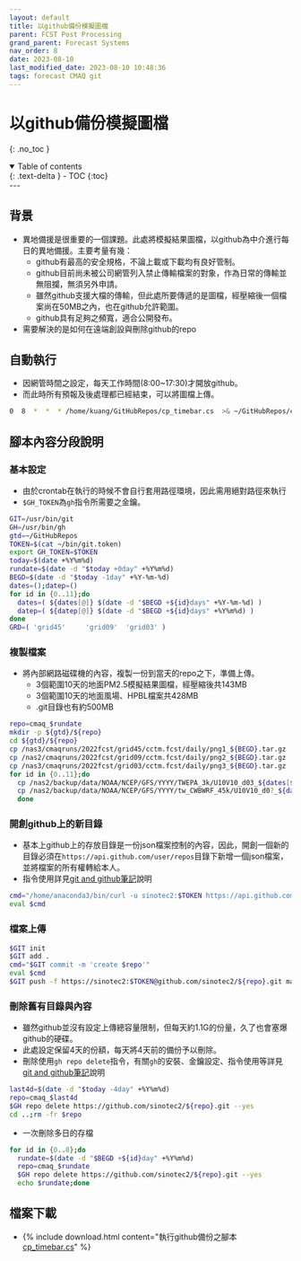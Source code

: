 ```yaml
---
layout: default
title: 以github備份模擬圖檔
parent: FCST Post Processing
grand_parent: Forecast Systems
nav_order: 8
date: 2023-08-10
last_modified_date: 2023-08-10 10:48:36
tags: forecast CMAQ git
---
```


# 以github備份模擬圖檔

{: .no_toc }

<details open markdown="block">
  <summary>
    Table of contents
  </summary>
  {: .text-delta }
- TOC
{:toc}
</details>
---

## 背景

- 異地備援是很重要的一個課題。此處將模擬結果圖檔，以github為中介進行每日的異地備援。主要考量有幾：
  - github有最高的安全規格，不論上載或下載均有良好管制。
  - github目前尚未被公司網管列入禁止傳輸檔案的對象，作為日常的傳輸並無阻攔，無須另外申請。
  - 雖然github支援大檔的傳輸，但此處所要傳遞的是圖檔，經壓縮後一個檔案尚在50MB之內，也在github允許範圍。
  - github具有足夠之頻寬，適合公開發布。
- 需要解決的是如何在遠端創設與刪除github的repo

## 自動執行

- 因網管時間之設定，每天工作時間(8:00~17:30)才開放github。
- 而此時所有預報及後處理都已經結束，可以將圖檔上傳。

```bash
0  8  *  *  * /home/kuang/GitHubRepos/cp_timebar.cs  >& ~/GitHubRepos/cp_timebar.out 2>&1
```

## 腳本內容分段說明

### 基本設定

- 由於crontab在執行的時候不會自行套用路徑環境，因此需用絕對路徑來執行
- `$GH_TOKEN`為`gh`指令所需要之金鑰。

```bash
GIT=/usr/bin/git
GH=/usr/bin/gh
gtd=~/GitHubRepos
TOKEN=$(cat ~/bin/git.token)
export GH_TOKEN=$TOKEN
today=$(date +%Y%m%d)
rundate=$(date -d "$today +0day" +%Y%m%d)
BEGD=$(date -d "$today -1day" +%Y-%m-%d)
dates=();datep=()
for id in {0..11};do
  dates=( ${dates[@]} $(date -d "$BEGD +${id}days" +%Y-%m-%d) )
  datep=( ${datep[@]} $(date -d "$BEGD +${id}days" +%Y%m%d) )
done
GRD=( 'grid45'     'grid09'  'grid03' )
```

### 複製檔案

- 將內部網路磁碟機的內容，複製一份到當天的repo之下，準備上傳。
  - 3個範圍10天的地面PM2.5模擬結果圖檔，經壓縮後共143MB
  - 3個範圍10天的地面風場、HPBL檔案共428MB
  - .git目錄也有約500MB

```bash
repo=cmaq_$rundate
mkdir -p ${gtd}/${repo}
cd ${gtd}/${repo}
cp /nas3/cmaqruns/2022fcst/grid45/cctm.fcst/daily/png1_${BEGD}.tar.gz .
cp /nas2/cmaqruns/2022fcst/grid09/cctm.fcst/daily/png2_${BEGD}.tar.gz .
cp /nas3/cmaqruns/2022fcst/grid03/cctm.fcst/daily/png3_${BEGD}.tar.gz .
for id in {0..11};do
  cp /nas2/backup/data/NOAA/NCEP/GFS/YYYY/TWEPA_3k/U10V10_d03_${dates[$id]}_00:00:00 .
  cp /nas2/backup/data/NOAA/NCEP/GFS/YYYY/tw_CWBWRF_45k/U10V10_d0?_${dates[$id]}_00:00:00 .
  done
```

### 開創github上的新目錄

- 基本上github上的存放目錄是一份json檔案控制的內容，因此，開創一個新的目錄必須在`https://api.github.com/user/repos`目錄下新增一個json檔案，並將檔案的所有權轉給本人。
- 指令使用詳見[git and github筆記](https://sinotec2.github.io/Focus-on-Air-Quality/utilities/OperationSystem/git/#命令列新創移除遠端repo)說明

```bash
cmd="/home/anaconda3/bin/curl -u sinotec2:$TOKEN https://api.github.com/user/repos -d '{\"name\":\"${repo}\"}'"
eval $cmd
```

### 檔案上傳

```bash
$GIT init
$GIT add .
cmd="$GIT commit -m 'create $repo'"
eval $cmd
$GIT push -f https://sinotec2:$TOKEN@github.com/sinotec2/${repo}.git master
```

### 刪除舊有目錄與內容

- 雖然github並沒有設定上傳總容量限制，但每天約1.1G的份量，久了也會塞爆github的硬碟。
- 此處設定保留4天的份額，每天將4天前的備份予以刪除。
- 刪除使用`gh repo delete`指令，有關`gh`的安裝、金鑰設定、指令使用等詳見[git and github筆記](https://sinotec2.github.io/Focus-on-Air-Quality/utilities/OperationSystem/git/#命令列新創移除遠端repo)說明

```bash
last4d=$(date -d "$today -4day" +%Y%m%d)
repo=cmaq_$last4d
$GH repo delete https://github.com/sinotec2/${repo}.git --yes
cd ..;rm -fr $repo
```

- 一次刪除多日的存檔

```bash
for id in {0..8};do 
  rundate=$(date -d "$BEGD +${id}day" +%Y%m%d)
  repo=cmaq_$rundate
  $GH repo delete https://github.com/sinotec2/${repo}.git --yes
  echo $rundate;done
```

## 檔案下載

- {% include download.html content="執行github備份之腳本[cp_timebar.cs](https://github.com/sinotec2/Focus-on-Air-Quality/blob/main/ForecastSystem/PostProcess/cp_timebar.cs)" %}
